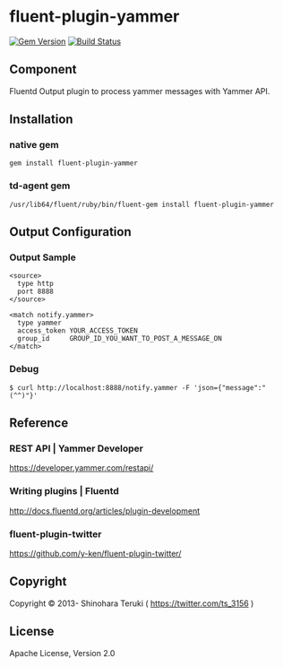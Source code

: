 fluent-plugin-yammer
=============

[![Gem Version](https://badge.fury.io/rb/fluent-plugin-yammer.png)](http://badge.fury.io/rb/fluent-plugin-yammer)
[![Build Status](https://travis-ci.org/ts-3156/fluent-plugin-yammer.png?branch=master)](https://travis-ci.org/ts-3156/fluent-plugin-yammer)

## Component
Fluentd Output plugin to process yammer messages with Yammer API.

<!--
## Dependency
-->

## Installation

### native gem

`````
gem install fluent-plugin-yammer
`````

### td-agent gem
`````
/usr/lib64/fluent/ruby/bin/fluent-gem install fluent-plugin-yammer
`````

## Output Configuration

### Output Sample
`````
<source>
  type http
  port 8888
</source>

<match notify.yammer>
  type yammer
  access_token YOUR_ACCESS_TOKEN
  group_id     GROUP_ID_YOU_WANT_TO_POST_A_MESSAGE_ON
</match>
`````

### Debug
`````
$ curl http://localhost:8888/notify.yammer -F 'json={"message":"(^^)"}'
`````

## Reference

### REST API | Yammer Developer
https://developer.yammer.com/restapi/

### Writing plugins | Fluentd
http://docs.fluentd.org/articles/plugin-development

### fluent-plugin-twitter
https://github.com/y-ken/fluent-plugin-twitter/

## Copyright

Copyright © 2013- Shinohara Teruki ( https://twitter.com/ts_3156 )

## License

Apache License, Version 2.0
